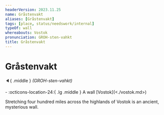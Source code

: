 ```yaml
---
headerVersion: 2023.11.25
name: Gråstenvakt
aliases: [Gråstenvakt]
tags: [place, status/needswork/internal]
typeOf: wall
whereabouts: Vostok
pronunciation: GROH-sten-vahkt
title: Gråstenvakt
---
```

# Gråstenvakt
:speaker:{ .middle } *(GROH-sten-vahkt)*  
<div class="grid cards ext-narrow-margin ext-one-column" markdown>
-    :octicons-location-24:{ .lg .middle } A wall [Vostok](<./vostok.md>)  
</div>


Stretching four hundred miles across the highlands of Vostok is an ancient, mysterious wall. 

